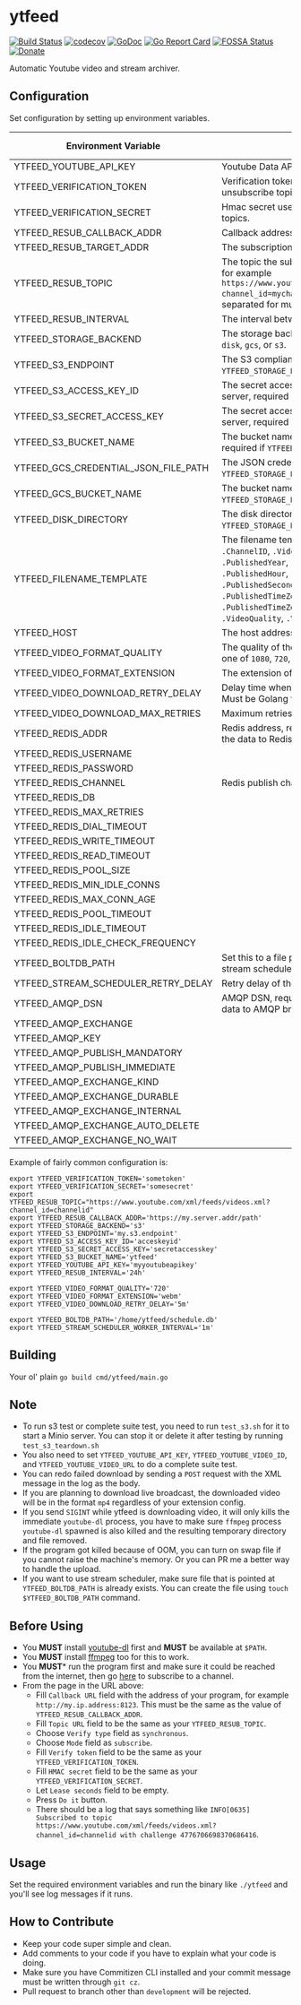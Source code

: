 # ytfeed
[![Build Status](https://travis-ci.org/worksinmagic/ytfeed.svg?branch=master)](https://travis-ci.org/worksinmagic/ytfeed)
[![codecov](https://codecov.io/gh/worksinmagic/ytfeed/branch/master/graph/badge.svg)](https://codecov.io/gh/worksinmagic/ytfeed)
[![GoDoc](https://godoc.org/github.com/worksinmagic/ytfeed?status.svg)](https://godoc.org/github.com/worksinmagic/ytfeed)
[![Go Report Card](https://goreportcard.com/badge/github.com/worksinmagic/ytfeed)](https://goreportcard.com/report/github.com/worksinmagic/ytfeed)
[![FOSSA Status](https://app.fossa.io/api/projects/git%2Bgithub.com%2Fworksinmagic%2Fytfeed.svg?type=small)](https://app.fossa.io/projects/git%2Bgithub.com%2Fworksinmagic%2Fytfeed?ref=badge_small)
[![Donate](https://img.shields.io/badge/Donate-PayPal-green.svg)](https://paypal.me/didasy)

Automatic Youtube video and stream archiver.

## Configuration

Set configuration by setting up environment variables.

| Environment Variable                 | Description                                                                                                                                                                                                                                                                                                                                           | Default Value                                                                                                                     | Is Required |
|--------------------------------------|-------------------------------------------------------------------------------------------------------------------------------------------------------------------------------------------------------------------------------------------------------------------------------------------------------------------------------------------------------|-----------------------------------------------------------------------------------------------------------------------------------|-------------|
|        YTFEED_YOUTUBE_API_KEY        | Youtube Data API Key.                                                                                                                                                                                                                                                                                                                       |                                                                                                                                   | true        |
|       YTFEED_VERIFICATION_TOKEN      | Verification token used to subscribe and unsubscribe topics.                                                                                                                                                                                                                                                                                |                                                                                                                                   | true        |
|      YTFEED_VERIFICATION_SECRET      | Hmac secret used to subscribe and unsubscribe topics.                                                                                                                                                                                                                                                                                       |                                                                                                                                   | true        |
|      YTFEED_RESUB_CALLBACK_ADDR      | Callback address to ytfeed.                                                                                                                                                                                                                                                                                                                 |                                                                                                                                   | true        |
|       YTFEED_RESUB_TARGET_ADDR       | The subscription page of pubsubhubbub.                                                                                                                                                                                                                                                                                                                | `https://pubsubhubbub.appspot.com/subscribe`                                                                                      |             |
|          YTFEED_RESUB_TOPIC          | The topic the subscription should subscribe to, for example `https://www.youtube.com/xml/feeds/videos.xml?channel_id=mychannelid`, can be space separated for multiple topics, required.                                                                                                                                                              |                                                                                                                                   | true        |
|         YTFEED_RESUB_INTERVAL        | The interval between resubscription.                                                                                                                                                                                                                                                                                                                  | `72h`                                                                                                                             |             |
|        YTFEED_STORAGE_BACKEND        | The storage backend, required. Must be one of `disk`, `gcs`, or `s3`.                                                                                                                                                                                                                                                                                 |                                                                                                                                   | true        |
|          YTFEED_S3_ENDPOINT          | The S3 compliant server endpoint, required if `YTFEED_STORAGE_BACKEND` is `s3`.                                                                                                                                                                                                                                                                       |                                                                                                                                   |             |
|        YTFEED_S3_ACCESS_KEY_ID       | The secret access key id for the S3 compliant server, required if  `YTFEED_STORAGE_BACKEND`  is  `s3` .                                                                                                                                                                                                                                               |                                                                                                                                   |             |
|      YTFEED_S3_SECRET_ACCESS_KEY     | The secret access key id for the S3 compliant server, required if  `YTFEED_STORAGE_BACKEND`  is  `s3` .                                                                                                                                                                                                                                               |                                                                                                                                   |             |
|         YTFEED_S3_BUCKET_NAME        | The bucket name for the S3 compliant server, required if  `YTFEED_STORAGE_BACKEND`  is  `s3` .                                                                                                                                                                                                                                                        |                                                                                                                                   |             |
| YTFEED_GCS_CREDENTIAL_JSON_FILE_PATH | The JSON credential file for GCS, only used if  `YTFEED_STORAGE_BACKEND`  is  `gcs` .                                                                                                                                                                                                                                                                 |                                                                                                                                   |             |
|        YTFEED_GCS_BUCKET_NAME        | The bucket name for GCS, required if  `YTFEED_STORAGE_BACKEND`  is  `gcs` .                                                                                                                                                                                                                                                                           |                                                                                                                                   |             |
|         YTFEED_DISK_DIRECTORY        | The disk directory path, required if `YTFEED_STORAGE_BACKEND` is `disk`.                                                                                                                                                                                                                                                                              |                                                                                                                                   |             |
|       YTFEED_FILENAME_TEMPLATE       | The filename template. The usable variables are `.ChannelID`, `.VideoID`, `.Published`, `.Title`, `.PublishedYear`, `.PublishedMonth`, `.PublishedDay`, `.PublishedHour`, `.PublishedMinute`, `.PublishedSecond`, `.PublishedNanosecond`, `.PublishedTimeZone`, `.PublishedTimeZoneOffsetSeconds`, `.VideoQuality`, `.VideoExtension`, and `.Author`. | `{{.ChannelID}}/{{.PublishedYear}}/{{.PublishedMonth}}/{{.PublishedDay}}/{{.PublishedTimeZone}}/{{.VideoID}}.{{.VideoExtension}}` |             |
|              YTFEED_HOST             | The host address.                                                                                                                                                                                                                                                                                                                                     | `:8123`                                                                                                                           |             |
|      YTFEED_VIDEO_FORMAT_QUALITY     | The quality of the video to download, must be one of `1080`, `720`, `640`, `480`, `360`, `240`, or `144`.                                                                                                                                                                                                                                             | `720`                                                                                                                             |             |
|     YTFEED_VIDEO_FORMAT_EXTENSION    | The extension of the video to download.                                                                                                                                                                                                                                                                                                               | `webm`                                                                                                                            |             |
|   YTFEED_VIDEO_DOWNLOAD_RETRY_DELAY  | Delay time when retrying, set to activate retries. Must be Golang time duration string. Example: `5m`                                                                                                                                                                                                                                                 |                                                                                                                                   |             |
|   YTFEED_VIDEO_DOWNLOAD_MAX_RETRIES  | Maximum retries before giving up.                                                                                                                                                                                                                                                                                                                     | `5`                                                                                                                               |             |
|           YTFEED_REDIS_ADDR          | Redis address, required if you want to publish the data to Redis PubSub.                                                                                                                                                                                                                                                                              |                                                                                                                                   |             |
|         YTFEED_REDIS_USERNAME        |                                                                                                                                                                                                                                                                                                                                                       |                                                                                                                                   |             |
|         YTFEED_REDIS_PASSWORD        |                                                                                                                                                                                                                                                                                                                                                       |                                                                                                                                   |             |
|         YTFEED_REDIS_CHANNEL         | Redis publish channel.                                                                                                                                                                                                                                                                                                                                | `ytfeed`                                                                                                                          |             |
|            YTFEED_REDIS_DB           |                                                                                                                                                                                                                                                                                                                                                       |                                                                                                                                   |             |
|       YTFEED_REDIS_MAX_RETRIES       |                                                                                                                                                                                                                                                                                                                                                       |                                                                                                                                   |             |
|       YTFEED_REDIS_DIAL_TIMEOUT      |                                                                                                                                                                                                                                                                                                                                                       |                                                                                                                                   |             |
|      YTFEED_REDIS_WRITE_TIMEOUT      |                                                                                                                                                                                                                                                                                                                                                       |                                                                                                                                   |             |
|       YTFEED_REDIS_READ_TIMEOUT      |                                                                                                                                                                                                                                                                                                                                                       |                                                                                                                                   |             |
|        YTFEED_REDIS_POOL_SIZE        |                                                                                                                                                                                                                                                                                                                                                       |                                                                                                                                   |             |
|      YTFEED_REDIS_MIN_IDLE_CONNS     |                                                                                                                                                                                                                                                                                                                                                       |                                                                                                                                   |             |
|       YTFEED_REDIS_MAX_CONN_AGE      |                                                                                                                                                                                                                                                                                                                                                       |                                                                                                                                   |             |
|       YTFEED_REDIS_POOL_TIMEOUT      |                                                                                                                                                                                                                                                                                                                                                       |                                                                                                                                   |             |
|       YTFEED_REDIS_IDLE_TIMEOUT      |                                                                                                                                                                                                                                                                                                                                                       |                                                                                                                                   |             |
|   YTFEED_REDIS_IDLE_CHECK_FREQUENCY  |                                                                                                                                                                                                                                                                                                                                                       |                                                                                                                                   |             |
|          YTFEED_BOLTDB_PATH          | Set this to a file path if you want to activate stream scheduler.                                                                                                                                                                                                                                                                                     |                                                                                                                                   |             |
|  YTFEED_STREAM_SCHEDULER_RETRY_DELAY | Retry delay of the scheduler.                                                                                                                                                                                                                                                                                                                         | `1m`                                                                                                                              |             |
|            YTFEED_AMQP_DSN           | AMQP DSN, required if you want to publish the data to AMQP broker.                                                                                                                                                                                                                                                                                    |                                                                                                                                   |             |
|         YTFEED_AMQP_EXCHANGE         |                                                                                                                                                                                                                                                                                                                                                       | `ytfeed`                                                                                                                          |             |
|            YTFEED_AMQP_KEY           |                                                                                                                                                                                                                                                                                                                                                       | `schedule`                                                                                                                        |             |
|     YTFEED_AMQP_PUBLISH_MANDATORY    |                                                                                                                                                                                                                                                                                                                                                       | `true`                                                                                                                            |             |
|     YTFEED_AMQP_PUBLISH_IMMEDIATE    |                                                                                                                                                                                                                                                                                                                                                       | `false`                                                                                                                           |             |
|       YTFEED_AMQP_EXCHANGE_KIND      |                                                                                                                                                                                                                                                                                                                                                       | `topic`                                                                                                                           |             |
|     YTFEED_AMQP_EXCHANGE_DURABLE     |                                                                                                                                                                                                                                                                                                                                                       | `true`                                                                                                                            |             |
|     YTFEED_AMQP_EXCHANGE_INTERNAL    |                                                                                                                                                                                                                                                                                                                                                       | `false`                                                                                                                           |             |
|   YTFEED_AMQP_EXCHANGE_AUTO_DELETE   |                                                                                                                                                                                                                                                                                                                                                       | `false`                                                                                                                           |             |
|     YTFEED_AMQP_EXCHANGE_NO_WAIT     |                                                                                                                                                                                                                                                                                                                                                       | `false`                                                                                                                           |             |

Example of fairly common configuration is:

```
export YTFEED_VERIFICATION_TOKEN='sometoken'
export YTFEED_VERIFICATION_SECRET='somesecret' 
export YTFEED_RESUB_TOPIC="https://www.youtube.com/xml/feeds/videos.xml?channel_id=channelid"
export YTFEED_RESUB_CALLBACK_ADDR='https://my.server.addr/path'
export YTFEED_STORAGE_BACKEND='s3'
export YTFEED_S3_ENDPOINT='my.s3.endpoint'
export YTFEED_S3_ACCESS_KEY_ID='acceskeyid'
export YTFEED_S3_SECRET_ACCESS_KEY='secretaccesskey'
export YTFEED_S3_BUCKET_NAME='ytfeed'
export YTFEED_YOUTUBE_API_KEY='myyoutubeapikey'
export YTFEED_RESUB_INTERVAL='24h'

export YTFEED_VIDEO_FORMAT_QUALITY='720'
export YTFEED_VIDEO_FORMAT_EXTENSION='webm'
export YTFEED_VIDEO_DOWNLOAD_RETRY_DELAY='5m'

export YTFEED_BOLTDB_PATH='/home/ytfeed/schedule.db'
export YTFEED_STREAM_SCHEDULER_WORKER_INTERVAL='1m'
```

## Building

Your ol' plain `go build cmd/ytfeed/main.go`

## Note

- To run s3 test or complete suite test, you need to run `test_s3.sh` for it to start a Minio server. You can stop it or delete it after testing by running `test_s3_teardown.sh`
- You also need to set `YTFEED_YOUTUBE_API_KEY`, `YTFEED_YOUTUBE_VIDEO_ID`, and `YTFEED_YOUTUBE_VIDEO_URL` to do a complete suite test.
- You can redo failed download by sending a `POST` request with the XML message in the log as the body.
- If you are planning to download live broadcast, the downloaded video will be in the format `mp4` regardless of your extension config.
- If you send `SIGINT` while ytfeed is downloading video, it will only kills the immediate `youtube-dl` process, you have to make sure `ffmpeg` process `youtube-dl` spawned is also killed and the resulting temporary directory and file removed.
- If the program got killed because of OOM, you can turn on swap file if you cannot raise the machine's memory. Or you can PR me a better way to handle the upload.
- If you want to use stream scheduler, make sure file that is pointed at `YTFEED_BOLTDB_PATH` is already exists. You can create the file using `touch $YTFEED_BOLTDB_PATH` command.

## Before Using

- You **MUST** install [youtube-dl](https://github.com/ytdl-org/youtube-dl) first and **MUST** be available at `$PATH`.
- You **MUST** install [ffmpeg](https://ffmpeg.org/) too for this to work.
- You **MUST*** run the program first and make sure it could be reached from the internet, then go [here](https://pubsubhubbub.appspot.com/subscribe) to subscribe to a channel.
- From the page in the URL above: 
    - Fill `Callback URL` field with the address of your program, for example `http://my.ip.address:8123`. This must be the same as the value of `YTFEED_RESUB_CALLBACK_ADDR`.
    - Fill `Topic URL` field to be the same as your `YTFEED_RESUB_TOPIC`. 
    - Choose `Verify type` field as `synchronous`.
    - Choose `Mode` field as `subscribe`.
    - Fill `Verify token` field to be the same as your `YTFEED_VERIFICATION_TOKEN`.
    - Fill `HMAC secret` field to be the same as your `YTFEED_VERIFICATION_SECRET`.
    - Let `Lease seconds` field to be empty.
    - Press `Do it` button.
    - There should be a log that says something like `INFO[0635] Subscribed to topic https://www.youtube.com/xml/feeds/videos.xml?channel_id=channelid with challenge 4776706698370686416`. 

## Usage

Set the required environment variables and run the binary like `./ytfeed`
and you'll see log messages if it runs.

## How to Contribute

- Keep your code super simple and clean.
- Add comments to your code if you have to explain what your code is doing.
- Make sure you have Commitizen CLI installed and your commit message must be written through `git cz`.
- Pull request to branch other than `development` will be rejected.
